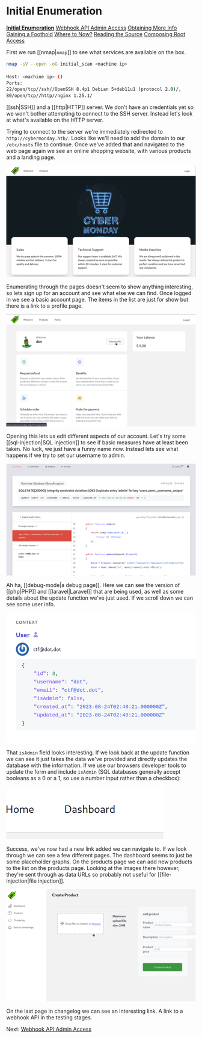# Initial Enumeration

[**Initial Enumeration**](/writeups/machines/htb-cybermonday/1-initial-enumeration)
[Webhook API Admin Access](/writeups/machines/htb-cybermonday/2-webhook-api-admin)
[Obtaining More Info](/writeups/machines/htb-cybermonday/3-obtaining-more-info)
[Gaining a Foothold](/writeups/machines/htb-cybermonday/4-gaining-a-foothold)
[Where to Now?](/writeups/machines/htb-cybermonday/5-where-to-now)
[Reading the Source](/writeups/machines/htb-cybermonday/6-reading-the-source)
[Composing Root Access](/writeups/machines/htb-cybermonday/7-composing-root-access)

First we run [[nmap|`nmap`]] to see what services are available on the box.
```bash
nmap -sV --open -oG initial_scan <machine ip>

Host: <machine ip> ()
Ports: 
22/open/tcp//ssh//OpenSSH 8.4p1 Debian 5+deb11u1 (protocol 2.0)/, 
80/open/tcp//http//nginx 1.25.1/
```

[[ssh|SSH]] and a [[http|HTTP]] server. We don't have an credentials yet so we won't bother attempting to connect to the SSH server. Instead let's look at what's available on the HTTP server.

Trying to connect to the server we're immediately redirected to `http://cybermonday.htb/`. Looks like we'll need to add the domain to our `/etc/hosts` file to continue. Once we've added that and navigated to the web page again we see an online shopping website, with various products and a landing page.

![The Cybermonday homepage](/writeups/machines/htb-cybermonday/images/htb-cybermonday-home.png)

Enumerating through the pages doesn't seem to show anything interesting, so lets sign up for an account and see what else we can find. Once logged in we see a basic account page. The items in the list are just for show but there is a link to a profile page.

![The Cybermonday profile page](/writeups/machines/htb-cybermonday/images/htb-cybermonday-profile.png)

Opening this lets us edit different aspects of our account. Let's try some [[sql-injection|SQL injection]] to see if basic measures have at least been taken. No luck, we just have a funny name now. Instead lets see what happens if we try to set our username to admin.

![The Laravel debug page](/writeups/machines/htb-cybermonday/images/htb-cybermonday-laravel.png)

Ah ha, [[debug-mode|a debug page]]. Here we can see the version of [[php|PHP]] and [[laravel|Laravel]] that are being used, as well as some details about the update function we've just used. If we scroll down we can see some user info. 

![The user details on the debug page](/writeups/machines/htb-cybermonday/images/htb-cybermonday-user.png)

That `isAdmin` field looks interesting. If we look back at the update function we can see it just takes the data we've provided and directly updates the database with the information. If we use our browsers developer tools to update the form and include `isAdmin` (SQL databases generally accept booleans as a 0 or a 1, so use a number input rather than a checkbox):

![The dashboard link is now shown](/writeups/machines/htb-cybermonday/images/htb-cybermonday-dashboard.png)

Success, we've now had a new link added we can navigate to. If we look through we can see a few different pages. The dashboard seems to just be some placeholder graphs. On the products page we can add new products to the list on the products page. Looking at the images there however, they're sent through as data URLs so probably not useful for [[file-injection|file injection]].

![The Cybermonday upload screen](/writeups/machines/htb-cybermonday/images/htb-cybermonday-upload.png)

On the last page in changelog we can see an interesting link. A link to a webhook API in the testing stages.

Next: [Webhook API Admin Access](/writeups/machines/htb-cybermonday/2-webhook-api-admin)